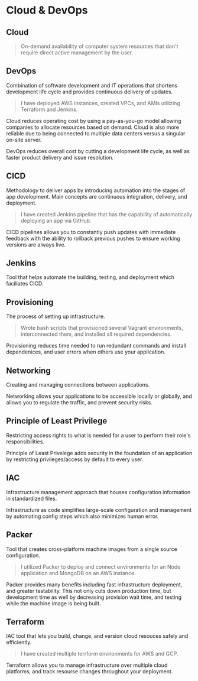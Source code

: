 # Cloud & DevOps

## Cloud
> On-demand availability of computer system resources that don't require direct active management by the user. 

## DevOps
Combination of software development and IT operations that shortens development life cycle and provides continuous delivery of updates.

>I have deployed AWS instances, created VPCs, and AMIs utilizing Terraform and Jenkins.

Cloud reduces operating cost by using a pay-as-you-go model allowing companies to allocate resources based on demand. Cloud is also more reliable due to being connected to multiple data centers versus a singular on-site server.

DevOps reduces overall cost by cutting a development life cycle, as well as faster product delivery and issue resolution.

## CICD
Methodology to deliver apps by introducing automation into the stages of app development. Main concepts are continuous integration, delivery, and deployment.

>I have created Jenkins pipeline that has the capability of automatically deploying an app via GitHub.

CICD pipelines allows you to constantly push updates with immediate feedback with the ability to rollback previous pushes to ensure working versions are always live.

## Jenkins
Tool that helps automate the building, testing, and deployment which faciliates CICD.

## Provisioning
The process of setting up infrastructure.

>Wrote bash scripts that provisioned several Vagrant environments, interconnected them, and installed all required dependencies.

Provisioning reduces time needed to run redundant commands and install dependenices, and user errors when others use your application.

## Networking
Creating and managing connections between applications.

Networking allows your applications to be accessible locally or globally, and allows you to regulate the traffic, and prevent security risks.

## Principle of Least Privilege
Restricting access rights to what is needed for a user to perform their role's responsibilities.

Principle of Least Privelege adds security in the foundation of an application by restricting privileges/access by default to every user.

## IAC
Infrastructure management approach that houses configuration information in standardized files.

Infrastructure as code simplifies large-scale configuration and management by automating config steps which also minimizes human error.

## Packer
Tool that creates cross-platform machine images from a single source configuration.

>I utilized Packer to deploy and connect environments for an Node application and MongoDB on an AWS instance.

Packer provides many benefits including fast infrastructure deployment, and greater testability. This not only cuts down production time, but development time as well by decreasing provision wait time, and testing while the machine image is being built.

## Terraform 
IAC tool that lets you build, change, and version cloud resouces safely and efficiently.

>I have created multiple terrform environments for AWS and GCP.

Terraform allows you to manage infrastructure over multiple cloud platforms, and track resourse changes throughout your deployment.
